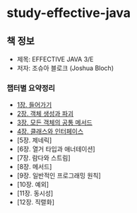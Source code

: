 # study-effective-java

## 책 정보
- 제목: EFFECTIVE JAVA 3/E
- 저자: 조슈아 블로크 (Joshua Bloch)

### 챕터별 요약정리
- [1장. 들어가기](./study-effective-java/chapter01/chapter01.md)
- [2장. 객체 생성과 파괴](./study-effective-java/chapter02/chapter02.md)
- [3장. 모든 객체의 공통 메서드](./study-effective-java/chapter03/chapter03.md)
- [4장. 클래스와 인터페이스](./study-effective-java/chapter04/chapter04.md)
- [5장. 제네릭]
- [6장. 열거 타입과 애너테이션]
- [7장. 람다와 스트림]
- [8장. 메서드]
- [9장. 일반적인 프로그래밍 원칙]
- [10장. 예외]
- [11장. 동시성]
- [12장. 직렬화]
